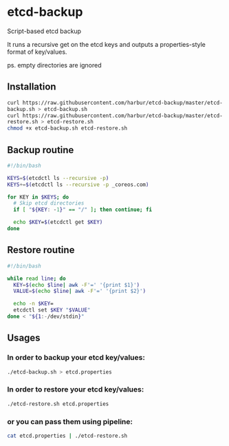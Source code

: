 
# etcd-backup

Script-based etcd backup

It runs a recursive get on the etcd keys and outputs a properties-style
format of key/values.

ps. empty directories are ignored

## Installation

```bash
curl https://raw.githubusercontent.com/harbur/etcd-backup/master/etcd-
backup.sh > etcd-backup.sh
curl https://raw.githubusercontent.com/harbur/etcd-backup/master/etcd-
restore.sh > etcd-restore.sh
chmod +x etcd-backup.sh etcd-restore.sh
```

## Backup routine

```bash
#!/bin/bash

KEYS=$(etcdctl ls --recursive -p)
KEYS+=$(etcdctl ls --recursive -p _coreos.com)

for KEY in $KEYS; do
  # Skip etcd directories
  if [ "${KEY: -1}" == "/" ]; then continue; fi

  echo $KEY=$(etcdctl get $KEY)
done
```
## Restore routine
```bash
#!/bin/bash

while read line; do
  KEY=$(echo $line| awk -F'=' '{print $1}')
  VALUE=$(echo $line| awk -F'=' '{print $2}')

  echo -n $KEY=
  etcdctl set $KEY "$VALUE"
done < "${1:-/dev/stdin}"
```

## Usages

### In order to backup your etcd key/values:

```bash
./etcd-backup.sh > etcd.properties
```

### In order to restore your etcd key/values:

```bash
./etcd-restore.sh etcd.properties
```

### or you can pass them using pipeline:

```bash
cat etcd.properties | ./etcd-restore.sh
```

